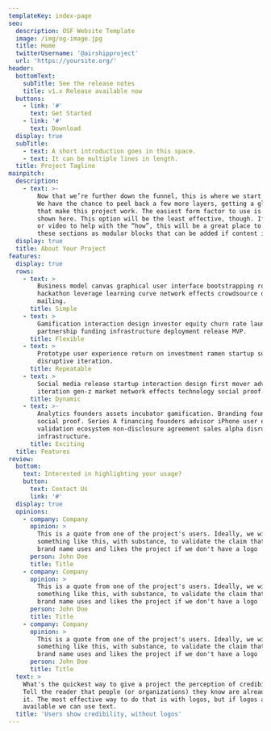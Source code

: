 ```yaml
---
templateKey: index-page
seo:
  description: OSF Website Template
  image: /img/og-image.jpg
  title: Home
  twitterUsername: '@airshipproject'
  url: 'https://yoursite.org/'
header:
  bottomText:
    subTitle: See the release notes
    title: v1.x Release available now
  buttons:
    - link: '#'
      text: Get Started
    - link: '#'
      text: Download
  display: true
  subTitle:
    - text: A short introduction goes in this space.
    - text: It can be multiple lines in length.
  title: Project Tagline
mainpitch:
  description:
    - text: >-
        Now that we’re further down the funnel, this is where we start to tell how.   
        We have the chance to peel back a few more layers, getting a glimpse into the details   
        that make this project work. The easiest form factor to use is a block of text, as   
        shown here. This option will be the least effective, though. If the project has a diagram     
        or video to help with the “how”, this will be a great place to put that. Think of each of   
        these sections as modular blocks that can be added if content is ready.
  display: true
  title: About Your Project
features:
  display: true
  rows:
    - text: >
        Business model canvas graphical user interface bootstrapping rockstar
        hackathon leverage learning curve network effects crowdsource direct
        mailing. 
      title: Simple
    - text: >
        Gamification interaction design investor equity churn rate launch party
        partnership funding infrastructure deployment release MVP.
      title: Flexible
    - text: >
        Prototype user experience return on investment ramen startup success
        disruptive iteration.
      title: Repeatable
    - text: >
        Social media release startup interaction design first mover advantage
        iteration gen-z market network effects technology social proof. 
      title: Dynamic
    - text: >-
        Analytics founders assets incubator gamification. Branding founders
        social proof. Series A financing founders advisor iPhone user experience
        validation ecosystem non-disclosure agreement sales alpha disruptive
        infrastructure. 
      title: Exciting
  title: Features
review:
  bottom: 
    text: Interested in highlighting your usage?
    button:
      text: Contact Us
      link: '#'
  display: true
  opinions:
    - company: Company
      opinion: >
        This is a quote from one of the project's users. Ideally, we will have
        something like this, with substance, to validate the claim that this
        brand name uses and likes the project if we don't have a logo
      person: John Doe
      title: Title
    - company: Company
      opinion: >
        This is a quote from one of the project's users. Ideally, we will have
        something like this, with substance, to validate the claim that this
        brand name uses and likes the project if we don't have a logo
      person: John Doe
      title: Title
    - company: Company
      opinion: >
        This is a quote from one of the project's users. Ideally, we will have
        something like this, with substance, to validate the claim that this
        brand name uses and likes the project if we don't have a logo        
      person: John Doe
      title: Title
  text: >
    What's the quickest way to give a project the perception of credibility?
    Tell the reader that people (or organizations) they know are already using
    it. The most effective way to do that is with logos, but if logos aren't
    available we can use text.
  title: 'Users show credibility, without logos'
---
```


